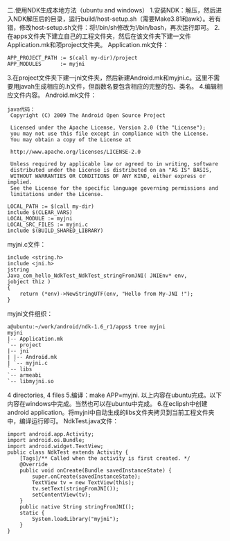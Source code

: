 二.使用NDK生成本地方法（ubuntu and windows）
1.安装NDK：解压，然后进入NDK解压后的目录，运行build/host-setup.sh（需要Make3.81和awk）。若有错，修改host-setup.sh文件：将!/bin/sh修改为!/bin/bash，再次运行即可。
2.在apps文件夹下建立自己的工程文件夹，然后在该文件夹下建一文件Application.mk和项project文件夹。
Application.mk文件：
```  
APP_PROJECT_PATH := $(call my-dir)/project
APP_MODULES      := myjni
```
3.在project文件夹下建一jni文件夹，然后新建Android.mk和myjni.c。这里不需要用javah生成相应的.h文件，但函数名要包含相应的完整的包、类名。
4.编辑相应文件内容。
Android.mk文件：
```  
java代码：
 Copyright (C) 2009 The Android Open Source Project

 Licensed under the Apache License, Version 2.0 (the "License");
 you may not use this file except in compliance with the License.
 You may obtain a copy of the License at

 http://www.apache.org/licenses/LICENSE-2.0

 Unless required by applicable law or agreed to in writing, software
 distributed under the License is distributed on an "AS IS" BASIS,
 WITHOUT WARRANTIES OR CONDITIONS OF ANY KIND, either express or implied.
 See the License for the specific language governing permissions and
 limitations under the License.

LOCAL_PATH := $(call my-dir)
include $(CLEAR_VARS)
LOCAL_MODULE := myjni
LOCAL_SRC_FILES := myjni.c
include $(BUILD_SHARED_LIBRARY)
```
myjni.c文件：
```  
include <string.h>
include <jni.h>
jstring
Java_com_hello_NdkTest_NdkTest_stringFromJNI( JNIEnv* env,
jobject thiz )
{
	return (*env)->NewStringUTF(env, "Hello from My-JNI !");
}
```
myjni文件组织：
```  
a@ubuntu:~/work/android/ndk-1.6_r1/apps$ tree myjni
myjni
|-- Application.mk
`-- project
|-- jni
| |-- Android.mk
| `-- myjni.c
`-- libs
`-- armeabi
`-- libmyjni.so
```
4 directories, 4 files
5.编译：make APP=myjni.
以上内容在ubuntu完成。以下内容在windows中完成。当然也可以在ubuntu中完成。
6.在eclipsh中创建android application。将myjni中自动生成的libs文件夹拷贝到当前工程文件夹中，编译运行即可。
NdkTest.java文件：
```  
import android.app.Activity;
import android.os.Bundle;
import android.widget.TextView;
public class NdkTest extends Activity {
	[Tags]/** Called when the activity is first created. */
	@Override
	public void onCreate(Bundle savedInstanceState) {
		super.onCreate(savedInstanceState);
		TextView tv = new TextView(this);
		tv.setText(stringFromJNI());
		setContentView(tv);
	}
	public native String stringFromJNI();
	static {
		System.loadLibrary("myjni");
	}
}
```
